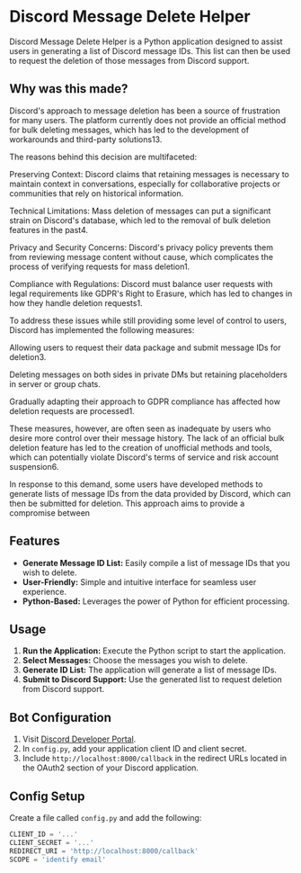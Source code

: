 # Discord Message Delete Helper

Discord Message Delete Helper is a Python application designed to assist users in generating a list of Discord message IDs. This list can then be used to request the deletion of those messages from Discord support.

## Why was this made?

Discord's approach to message deletion has been a source of frustration for many users. The platform currently does not provide an official method for bulk deleting messages, which has led to the development of workarounds and third-party solutions13.

The reasons behind this decision are multifaceted:

Preserving Context: Discord claims that retaining messages is necessary to maintain context in conversations, especially for collaborative projects or communities that rely on historical information.

Technical Limitations: Mass deletion of messages can put a significant strain on Discord's database, which led to the removal of bulk deletion features in the past4.

Privacy and Security Concerns: Discord's privacy policy prevents them from reviewing message content without cause, which complicates the process of verifying requests for mass deletion1.

Compliance with Regulations: Discord must balance user requests with legal requirements like GDPR's Right to Erasure, which has led to changes in how they handle deletion requests1.

To address these issues while still providing some level of control to users, Discord has implemented the following measures:

Allowing users to request their data package and submit message IDs for deletion3.

Deleting messages on both sides in private DMs but retaining placeholders in server or group chats.

Gradually adapting their approach to GDPR compliance has affected how deletion requests are processed1.

These measures, however, are often seen as inadequate by users who desire more control over their message history. The lack of an official bulk deletion feature has led to the creation of unofficial methods and tools, which can potentially violate Discord's terms of service and risk account suspension6.

In response to this demand, some users have developed methods to generate lists of message IDs from the data provided by Discord, which can then be submitted for deletion. This approach aims to provide a compromise between 

## Features

- **Generate Message ID List:** Easily compile a list of message IDs that you wish to delete.
- **User-Friendly:** Simple and intuitive interface for seamless user experience.
- **Python-Based:** Leverages the power of Python for efficient processing.

## Usage

1. **Run the Application:** Execute the Python script to start the application.
2. **Select Messages:** Choose the messages you wish to delete.
3. **Generate ID List:** The application will generate a list of message IDs.
4. **Submit to Discord Support:** Use the generated list to request deletion from Discord support.

## Bot Configuration

1. Visit [Discord Developer Portal](https://discord.com/developers/applications/).
2. In `config.py`, add your application client ID and client secret.
3. Include `http://localhost:8000/callback` in the redirect URLs located in the OAuth2 section of your Discord application.

## Config Setup

Create a file called `config.py` and add the following:

```python
CLIENT_ID = '...'
CLIENT_SECRET = '...'
REDIRECT_URI = 'http://localhost:8000/callback'
SCOPE = 'identify email'
